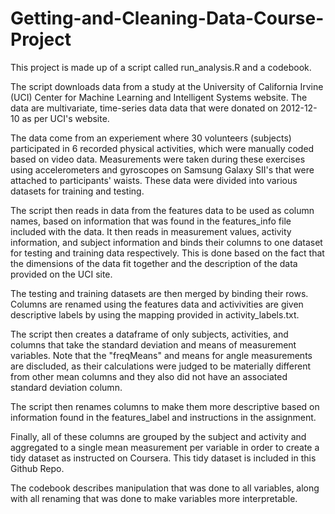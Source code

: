 # Getting-and-Cleaning-Data-Course-Project

This project is made up of a script called run_analysis.R and a codebook.

The script downloads data from a study at the University of California Irvine (UCI) Center for Machine Learning and Intelligent Systems website. The data are multivariate, time-series data data that were donated on 2012-12-10 as per UCI's website.

The data come from an experiement where 30 volunteers (subjects) participated in 6 recorded physical activities, which were manually coded based on video data. Measurements were taken during these exercises using accelerometers and gyroscopes on Samsung Galaxy SII's that were attached to participants' waists. These data were divided into various datasets for training and testing.

The script then reads in data from the features data to be used as column names, based on information that was found in the features_info file included with the data. It then reads in measurement values, activity information, and subject information and binds their columns to one dataset for testing and training data respectively. This is done based on the fact that the dimensions of the data fit together and the description of the data provided on the UCI site. 

The testing and training datasets are then merged by binding their rows. Columns are renamed using the features data and activivities are given descriptive labels by using the mapping provided in activity_labels.txt. 

The script then creates a dataframe of only subjects, activities, and columns that take the standard deviation and means of measurement variables. Note that the "freqMeans" and means for angle measurements are discluded, as their calculations were judged to be materially different from other mean columns and they also did not have an associated standard deviation column. 

The script then renames columns to make them more descriptive based on information found in the features_label and instructions in the assignment.

Finally, all of these columns are grouped by the subject and activity and aggregated to a single mean measurement per variable in order to create a tidy dataset as instructed on Coursera. This tidy dataset is included in this Github Repo.

The codebook describes manipulation that was done to all variables, along with all renaming that was done to make variables more interpretable.


